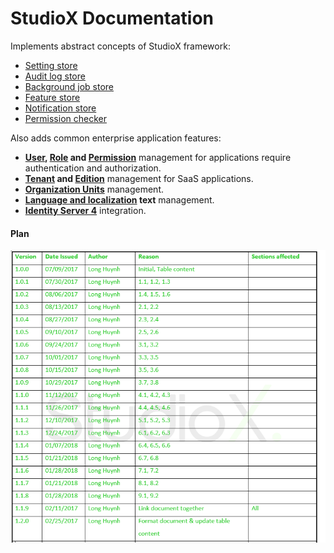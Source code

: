 # StudioX Documentation

Implements abstract concepts of StudioX  framework:

* <a href="/pages/documents/Setting-Management" target="_blank">Setting store</a>
* <a href="/pages/documents/Audit-Logging" target="_blank">Audit log store</a>
* <a href="/pages/documents/Background-Jobs-And-Workers" target="_blank">Background job store</a>
* <a href="/pages/documents/Feature-Management" target="_blank">Feature store</a>
* <a href="/pages/documents/Notification-System" target="_blank">Notification store</a>
* <a href="/pages/documents/Authorization" target="_blank">Permission checker</a>

Also adds common enterprise application features:

* **<a href="/pages/documents/Zero/User-Management" target="_blank">User</a>, <a href="/pages/documents/Zero/Role-Management" target="_blank">Role</a> and <a href="/pages/documents/Zero/Permission-Management" target="_blank">Permission</a>** management for applications require authentication and authorization.
* **<a href="/pages/documents/Zero/Tenant-Management" target="_blank">Tenant</a> and <a href="/pages/documents/Zero/Edition-Management" target="_blank">Edition</a>** management for SaaS applications.
* **<a href="/pages/documents/Zero/Organization-Units" target="_blank">Organization Units</a>** management.
* **<a href="/pages/documents/Zero/Language-Management" target="_blank">Language and localization</a> text** management.
* **<a href="/pages/documents/Zero/Identity-Server" target="_blank">Identity Server 4</a>** integration.

#### Plan
![](img/plan.png)
